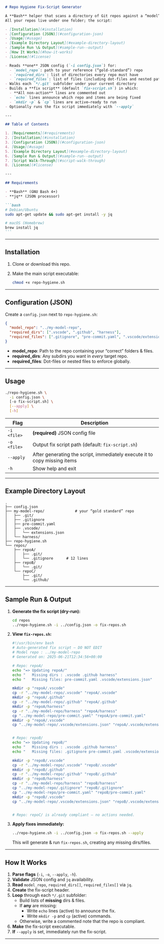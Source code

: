 ````markdown
# Repo Hygiene Fix-Script Generator

A **Bash** helper that scans a directory of Git repos against a “model” repo and spits out a self-contained **fix script**.
All your repos live under one folder; the script:

- [Installation](#installation)
- [Configuration (JSON)](#configuration-json)
- [Usage](#usage)
- [Example Directory Layout](#example-directory-layout)
- [Sample Run \& Output](#sample-run--output)
- [How It Works](#how-it-works)
- [License](#license)

- Reads **one** JSON config (`-i config.json`) for:
  - `model_repo`: path to your reference (“gold-standard”) repo
  - `required_dirs`: list of directories every repo must have
  - `required_files`: list of files (including dot-files and nested paths)
- Walks each `*/.git` subfolder under your current directory
- Builds a **fix script** (default `fix-script.sh`) in which:
  - **All non-action** lines are commented out
  - `echo` lines announce which repo and items are being fixed
  - `mkdir -p` & `cp` lines are active—ready to run
- Optionally runs the fix script immediately with `--apply`

---

## Table of Contents

1. [Requirements](#requirements)
2. [Installation](#installation)
3. [Configuration (JSON)](#configuration-json)
4. [Usage](#usage)
5. [Example Directory Layout](#example-directory-layout)
6. [Sample Run & Output](#sample-run--output)
7. [Script Walk-Through](#script-walk-through)
8. [License](#license)

---

## Requirements

- **Bash** (GNU Bash 4+)
- **jq** (JSON processor)

```bash
# Debian/Ubuntu
sudo apt-get update && sudo apt-get install -y jq

# macOS (Homebrew)
brew install jq
```
````

---

## Installation

1. Clone or download this repo.
2. Make the main script executable:

   ```bash
   chmod +x repo-hygiene.sh
   ```

---

## Configuration (JSON)

Create a `config.json` next to `repo-hygiene.sh`:

```json
{
  "model_repo": "../my-model-repo",
  "required_dirs": [".vscode", ".github", "harness"],
  "required_files": [".gitignore", "pre-commit.yaml", ".vscode/extensions.json"]
}
```

- **model_repo**: Path to the repo containing your “correct” folders & files.
- **required_dirs**: Any subdirs you want in _every_ target repo.
- **required_files**: Dot-files or nested files to enforce globally.

---

## Usage

```bash
./repo-hygiene.sh \
  -i config.json \
  [-o fix-script.sh] \
  [--apply] \
  [-h]
```

| Flag        | Description                                                               |
| ----------- | ------------------------------------------------------------------------- |
| `-i <file>` | **(required)** JSON config file                                           |
| `-o <file>` | Output fix script path (default: `fix-script.sh`)                         |
| `--apply`   | After generating the script, immediately execute it to copy missing items |
| `-h`        | Show help and exit                                                        |

---

## Example Directory Layout

```
.
├── config.json
├── my-model-repo/              # your “gold standard” repo
│   ├── .git/
│   ├── .gitignore
│   ├── pre-commit.yaml
│   ├── .vscode/
│   │   └── extensions.json
│   └── harness/
├── repo-hygiene.sh
└── repos/
    ├── repoA/
    │   ├── .git/
    │   └── .gitignore      # 12 lines
    ├── repoB/
    │   └── .git/
    └── repoC/
        ├── .git/
        └── .github/
```

---

## Sample Run & Output

1. **Generate the fix script (dry-run):**

   ```bash
   cd repos
   ../repo-hygiene.sh -i ../config.json -o fix-repos.sh
   ```

2. **View `fix-repos.sh`:**

   ```bash
   #!/usr/bin/env bash
   # Auto-generated fix script – DO NOT EDIT
   # Model repo : ../my-model-repo
   # Generated on: 2025-06-21T12:34:56+00:00

   # Repo: repoA/
   echo "=> Updating repoA/"
   echo "   Missing dirs : .vscode .github harness"
   echo "   Missing files: pre-commit.yaml .vscode/extensions.json"

   mkdir -p "repoA/.vscode"
   cp -r "../my-model-repo/.vscode" "repoA/.vscode"
   mkdir -p "repoA/.github"
   cp -r "../my-model-repo/.github" "repoA/.github"
   mkdir -p "repoA/harness"
   cp -r "../my-model-repo/harness" "repoA/harness"
   cp "../my-model-repo/pre-commit.yaml" "repoA/pre-commit.yaml"
   mkdir -p "repoA/.vscode"
   cp "../my-model-repo/.vscode/extensions.json" "repoA/.vscode/extensions.json"


   # Repo: repoB/
   echo "=> Updating repoB/"
   echo "   Missing dirs : .vscode .github harness"
   echo "   Missing files: .gitignore pre-commit.yaml .vscode/extensions.json"

   mkdir -p "repoB/.vscode"
   cp -r "../my-model-repo/.vscode" "repoB/.vscode"
   mkdir -p "repoB/.github"
   cp -r "../my-model-repo/.github" "repoB/.github"
   mkdir -p "repoB/harness"
   cp -r "../my-model-repo/harness" "repoB/harness"
   cp "../my-model-repo/.gitignore" "repoB/.gitignore"
   cp "../my-model-repo/pre-commit.yaml" "repoB/pre-commit.yaml"
   mkdir -p "repoB/.vscode"
   cp "../my-model-repo/.vscode/extensions.json" "repoB/.vscode/extensions.json"


   # Repo: repoC/ is already compliant – no actions needed.
   ```

3. **Apply fixes immediately:**

   ```bash
   ../repo-hygiene.sh -i ../config.json -o fix-repos.sh --apply
   ```

   This will generate & run `fix-repos.sh`, creating any missing dirs/files.

---

## How It Works

1. **Parse flags** (`-i`, `-o`, `--apply`, `-h`).
2. **Validate** JSON config and `jq` availability.
3. **Read** `model_repo`, `required_dirs[]`, `required_files[]` via `jq`.
4. **Create** the fix-script header.
5. **Loop** through each `*/.git` subfolder:
   - Build lists of **missing** dirs & files.
   - If **any** are missing:
     - Write `echo` lines (active) to announce the fix.
     - Write `mkdir -p` and `cp` (active) commands.
   - Otherwise, write a commented note that the repo is compliant.
6. **Make** the fix-script executable.
7. **If** `--apply` is set, immediately run the fix-script.

---
